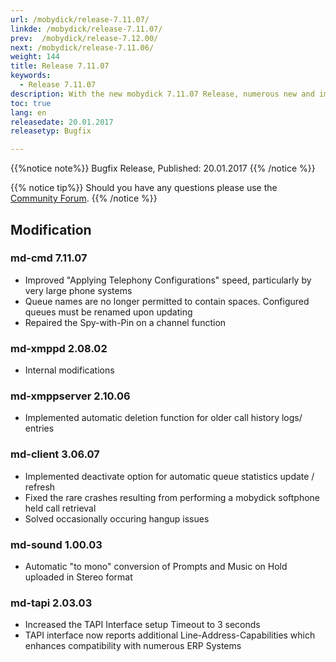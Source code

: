 ```yaml
---
url: /mobydick/release-7.11.07/
linkde: /mobydick/release-7.11.07/
prev:  /mobydick/release-7.12.00/
next: /mobydick/release-7.11.06/
weight: 144
title: Release 7.11.07
keywords:
  - Release 7.11.07
description: With the new mobydick 7.11.07 Release, numerous new and improved functions are now available.
toc: true
lang: en
releasedate: 20.01.2017
releasetyp: Bugfix

---
```


{{%notice note%}}
Bugfix Release, Published: 20.01.2017
{{% /notice %}}

{{% notice tip%}}
Should you have any questions please use the [Community Forum](http://community.pascom.net/forum.php?langid=6 "Visit our Forum").
{{% /notice %}}

## Modification

### md-cmd 7.11.07

* Improved "Applying Telephony Configurations" speed, particularly by very large phone systems
* Queue names are no longer permitted to contain spaces. Configured queues must be renamed upon updating
* Repaired the Spy-with-Pin on a channel function

### md-xmppd 2.08.02

* Internal modifications

### md-xmppserver 2.10.06

* Implemented automatic deletion function for older call history logs/ entries


### md-client 3.06.07

* Implemented deactivate option for automatic queue statistics update / refresh
* Fixed the rare crashes resulting from performing a mobydick softphone held call retrieval
* Solved occasionally occuring hangup issues

### md-sound 1.00.03

* Automatic "to mono" conversion of Prompts and Music on Hold uploaded in Stereo format

### md-tapi 2.03.03

* Increased the TAPI Interface setup Timeout to 3 seconds
* TAPI interface now reports additional Line-Address-Capabilities which enhances compatibility with numerous ERP Systems
